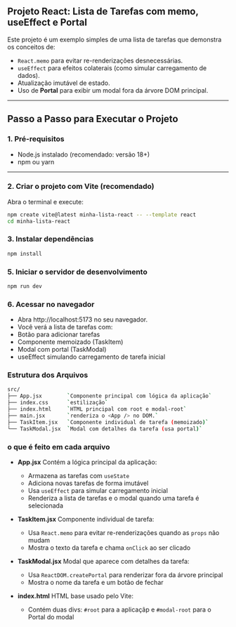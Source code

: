 ## Projeto React: Lista de Tarefas com memo, useEffect e Portal

Este projeto é um exemplo simples de uma lista de tarefas que demonstra os conceitos de:

- `React.memo` para evitar re-renderizações desnecessárias.
- `useEffect` para efeitos colaterais (como simular carregamento de dados).
- Atualização imutável de estado.
- Uso de **Portal** para exibir um modal fora da árvore DOM principal.

---

## Passo a Passo para Executar o Projeto

### 1. Pré-requisitos

- Node.js instalado (recomendado: versão 18+)
- npm ou yarn

---

### 2. Criar o projeto com Vite (recomendado)

Abra o terminal e execute:

```bash
npm create vite@latest minha-lista-react -- --template react
cd minha-lista-react
```

### 3. Instalar dependências

~~~bash
npm install
~~~

### 5. Iniciar o servidor de desenvolvimento
~~~bash
npm run dev
~~~

### 6. Acessar no navegador
- Abra http://localhost:5173 no seu navegador.
- Você verá a lista de tarefas com:
- Botão para adicionar tarefas
- Componente memoizado (TaskItem)
- Modal com portal (TaskModal)
- useEffect simulando carregamento de tarefa inicial

### Estrutura dos Arquivos
```bash
src/
├── App.jsx        `Componente principal com lógica da aplicação`
├── index.css      `estilização`
├── index.html     `HTML principal com root e modal-root`
├── main.jsx       `renderiza o <App /> no DOM.`
├── TaskItem.jsx   `Componente individual de tarefa (memoizado)`
└── TaskModal.jsx  `Modal com detalhes da tarefa (usa portal)`
``` 

### o que é feito em cada arquivo
- **App.jsx**
  Contém a lógica principal da aplicação:
  - Armazena as tarefas com `useState`
  - Adiciona novas tarefas de forma imutável
  - Usa `useEffect` para simular carregamento inicial
  - Renderiza a lista de tarefas e o modal quando uma tarefa é selecionada

- **TaskItem.jsx**
  Componente individual de tarefa:
  - Usa `React.memo` para evitar re-renderizações quando as `props` não mudam
  - Mostra o texto da tarefa e chama `onClick` ao ser clicado

- **TaskModal.jsx**
  Modal que aparece com detalhes da tarefa:
  - Usa `ReactDOM.createPortal` para renderizar fora da árvore principal
  - Mostra o nome da tarefa e um botão de fechar

- **index.html**
  HTML base usado pelo Vite:
  - Contém duas divs: `#root` para a aplicaçãp e `#modal-root` para o Portal do modal
